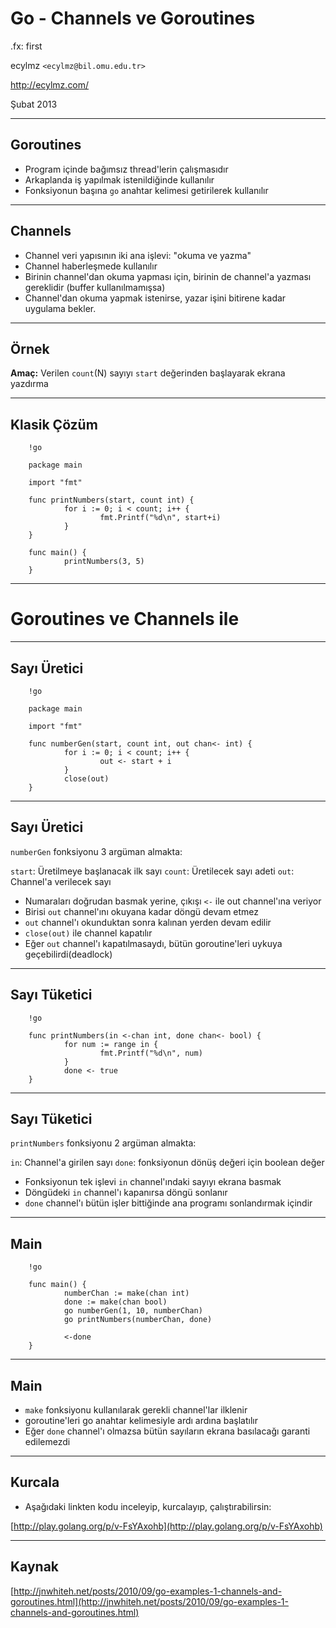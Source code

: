#   Go - Channels ve Goroutines

.fx: first

ecylmz `<ecylmz@bil.omu.edu.tr>`

http://ecylmz.com/

Şubat 2013

---

##  Goroutines

-   Program içinde bağımsız thread'lerin çalışmasıdır
-   Arkaplanda iş yapılmak istenildiğinde kullanılır
-   Fonksiyonun başına `go` anahtar kelimesi getirilerek kullanılır

---

##  Channels

-   Channel veri yapısının iki ana işlevi: "okuma ve yazma"
-   Channel haberleşmede kullanılır
-   Birinin channel'dan okuma yapması için, birinin de channel'a yazması
    gereklidir (buffer kullanılmamışsa)
-   Channel'dan okuma yapmak istenirse, yazar işini bitirene kadar uygulama
    bekler.

---

##  Örnek

**Amaç:** Verilen `count`(N) sayıyı `start` değerinden başlayarak ekrana yazdırma

---

##  Klasik Çözüm

        !go

        package main

        import "fmt"

        func printNumbers(start, count int) {
                for i := 0; i < count; i++ {
                        fmt.Printf("%d\n", start+i)
                }
        }

        func main() {
                printNumbers(3, 5)
        }

---

#   Goroutines ve Channels ile

---

##  Sayı Üretici

        !go

        package main

        import "fmt"

        func numberGen(start, count int, out chan<- int) {
                for i := 0; i < count; i++ {
                        out <- start + i
                }
                close(out)
        }

---

##  Sayı Üretici

`numberGen` fonksiyonu 3 argüman almakta:

`start`: Üretilmeye başlanacak ilk sayı
`count`: Üretilecek sayı adeti
`out`: Channel'a verilecek sayı

-   Numaraları doğrudan basmak yerine, çıkışı `<-` ile out channel'ına veriyor
-   Birisi `out` channel'ını okuyana kadar döngü devam etmez
-   `out` channel'ı okunduktan sonra kalınan yerden devam edilir
-   `close(out)` ile channel kapatılır
-   Eğer `out` channel'ı kapatılmasaydı, bütün goroutine'leri uykuya geçebilirdi(deadlock)

---

##  Sayı Tüketici

        !go

        func printNumbers(in <-chan int, done chan<- bool) {
                for num := range in {
                        fmt.Printf("%d\n", num)
                }
                done <- true
        }

---

##  Sayı Tüketici

`printNumbers` fonksiyonu 2 argüman almakta:

`in`: Channel'a girilen sayı
`done`: fonksiyonun dönüş değeri için boolean değer

-   Fonksiyonun tek işlevi `in` channel'ındaki sayıyı ekrana basmak
-   Döngüdeki `in` channel'ı kapanırsa döngü sonlanır
-   `done` channel'ı bütün işler bittiğinde ana programı sonlandırmak içindir

---

##  Main

        !go

        func main() {
                numberChan := make(chan int)
                done := make(chan bool)
                go numberGen(1, 10, numberChan)
                go printNumbers(numberChan, done)

                <-done
        }

---

##  Main

-   `make` fonksiyonu kullanılarak gerekli channel'lar ilklenir
-   goroutine'leri go anahtar kelimesiyle ardı ardına başlatılır
-   Eğer `done` channel'ı olmazsa bütün sayıların ekrana basılacağı garanti edilemezdi

---

##  Kurcala

-   Aşağıdaki linkten kodu inceleyip, kurcalayıp, çalıştırabilirsin:

[http://play.golang.org/p/v-FsYAxohb](http://play.golang.org/p/v-FsYAxohb)

---

##  Kaynak

[http://jnwhiteh.net/posts/2010/09/go-examples-1-channels-and-goroutines.html](http://jnwhiteh.net/posts/2010/09/go-examples-1-channels-and-goroutines.html)

